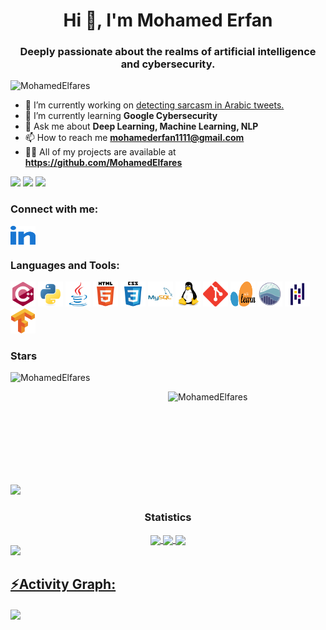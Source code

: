 <h1 align="center">Hi 👋, I'm Mohamed Erfan</h1>
<h3 align="center">Deeply passionate about the realms of artificial intelligence and cybersecurity.</h3>
<p align="left"> <img src="https://komarev.com/ghpvc/?username=MohamedElfares&label=Profile%20views&color=0e75b6&style=flat" alt="MohamedElfares" /> </p>

- 🔭 I’m currently working on [detecting sarcasm in Arabic tweets.](https://github.com/YaserHabib/ArabicSarcasmDetection)
- 🌱 I’m currently learning **Google Cybersecurity**
- 💬 Ask me about **Deep Learning, Machine Learning, NLP**
- 📫 How to reach me **mohamederfan1111@gmail.com**
- 👨‍💻 All of my projects are available at **https://github.com/MohamedElfares**

<div> <a href="https://www.linkedin.com/in/Mohamed Erfan" target="_blank"><img src="https://img.shields.io/badge/LinkedIn-0077B5?style=for-the-badge&logo=linkedin&logoColor=white" target="_blank"></a>
<a href="https://github.com/MohamedElfares" target="_blank"><img src="https://img.shields.io/badge/GitHub-100000?style=for-the-badge&logo=github&logoColor=white" target="_blank"></a>
<a href = "mailto:mohamederfan1111@gmail.com"><img src="https://img.shields.io/badge/-Gmail-%23333?style=for-the-badge&logo=gmail&logoColor=white" target="_blank"></a>
</div><h3 align="left">Connect with me:</h3>
<p align="left">
<a href="https://www.linkedin.com/in/mohamed-erfan-8137612a3/" target="blank"><img align="center" src="https://raw.githubusercontent.com/teamedwardforever/Readme-Generator/71f25dd8b98329b168142a6b782a107b75eab178/svg/Social/linked-in-alt.svg" alt="Mohamed Erfan" height="30" width="40" target="_blank"/></a></p>

<h3 align="left">Languages and Tools:</h3>
<p align="left">
<img src="https://raw.githubusercontent.com/teamedwardforever/Readme-Generator/71f25dd8b98329b168142a6b782a107b75eab178/svg/Skills/Languages/cplusplus-original.svg" alt="CPP" width="40" height="40"/>
<img src="https://raw.githubusercontent.com/teamedwardforever/Readme-Generator/71f25dd8b98329b168142a6b782a107b75eab178/svg/Skills/Languages/python-original.svg" alt="Python" width="40" height="40"/>
<img src="https://raw.githubusercontent.com/teamedwardforever/Readme-Generator/71f25dd8b98329b168142a6b782a107b75eab178/svg/Skills/Languages/java-original.svg" alt="Java" width="40" height="40"/>
<img src="https://raw.githubusercontent.com/teamedwardforever/Readme-Generator/71f25dd8b98329b168142a6b782a107b75eab178/svg/Skills/Frontend/html5-original-wordmark.svg" alt="HTML" width="40" height="40"/>
<img src="https://raw.githubusercontent.com/teamedwardforever/Readme-Generator/71f25dd8b98329b168142a6b782a107b75eab178/svg/Skills/Frontend/css3-original-wordmark.svg" alt="Css" width="40" height="40"/>
<img src="https://raw.githubusercontent.com/teamedwardforever/Readme-Generator/71f25dd8b98329b168142a6b782a107b75eab178/svg/Skills/Database/mysql-original-wordmark.svg" alt="Mysql" width="40" height="40"/>
<img src="https://raw.githubusercontent.com/teamedwardforever/Readme-Generator/71f25dd8b98329b168142a6b782a107b75eab178/svg/Skills/Other/linux-original.svg" alt="Linux" width="40" height="40"/>
<img src="https://raw.githubusercontent.com/teamedwardforever/Readme-Generator/71f25dd8b98329b168142a6b782a107b75eab178/svg/Skills/Other/git-scm-icon.svg" alt="Git" width="40" height="40"/>
<img src="https://raw.githubusercontent.com/teamedwardforever/Readme-Generator/71f25dd8b98329b168142a6b782a107b75eab178/svg/Skills/ML/Scikit_learn_logo_small.svg" alt="Scikit" width="40" height="40"/>
<img src="https://raw.githubusercontent.com/teamedwardforever/Readme-Generator/71f25dd8b98329b168142a6b782a107b75eab178/svg/Skills/ML/logo-mark-lightbg.svg" alt="SeaBorn" width="40" height="40"/>
<img src="https://raw.githubusercontent.com/teamedwardforever/Readme-Generator/71f25dd8b98329b168142a6b782a107b75eab178/svg/Skills/ML/pandas-original.svg" alt="Pandas" width="40" height="40"/>
<img src="https://raw.githubusercontent.com/teamedwardforever/Readme-Generator/71f25dd8b98329b168142a6b782a107b75eab178/svg/Skills/ML/tensorflow-icon.svg" alt="Tensorflow" width="40" height="40"/>
</p>

<h3 align="left">Stars</h3>
<p>&nbsp;<img align="left" height="180em" width = "50%" src="https://github-readme-stats.vercel.app/api?username=MohamedElfares&show_icons=true&locale=en&theme=dracula" alt="MohamedElfares" /></p>

<p><img align="right" height="180em" width = "50%" src="https://github-readme-streak-stats.herokuapp.com/?user=MohamedElfares&&theme=dracula" alt="MohamedElfares" /></p>

<img src="https://user-images.githubusercontent.com/73097560/115834477-dbab4500-a447-11eb-908a-139a6edaec5c.gif"><h3 align="center">Statistics</h3>
<div align="center">
<a href="https://github.com/MohamedElfares">
<img align="center" src="http://github-profile-summary-cards.vercel.app/api/cards/stats?username=MohamedElfares&theme=dracula" height="180em" />
<img align="center" src="http://github-profile-summary-cards.vercel.app/api/cards/productive-time?username=MohamedElfares&theme=dracula" height="180em" />
<img align="center" src="http://github-profile-summary-cards.vercel.app/api/cards/profile-details?username=MohamedElfares&theme=dracula" height="180em" />
</div>
<img src="https://user-images.githubusercontent.com/73097560/115834477-dbab4500-a447-11eb-908a-139a6edaec5c.gif"><h2 align="left">⚡Activity Graph:</h2>
<img align="center" src="https://github-readme-activity-graph.vercel.app/graph?username=MohamedElfares&theme=dracula"/>
